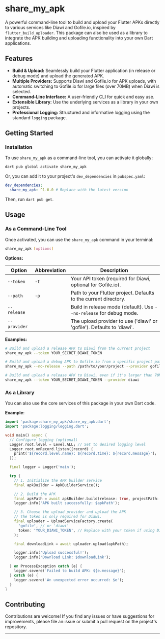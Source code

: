 # share_my_apk

A powerful command-line tool to build and upload your Flutter APKs directly to various services like Diawi and Gofile.io, inspired by `flutter_build_uploader`. This package can also be used as a library to integrate the APK building and uploading functionality into your own Dart applications.

## Features

- **Build & Upload:** Seamlessly build your Flutter application (in release or debug mode) and upload the generated APK.
- **Multiple Providers:** Supports Diawi and Gofile.io for APK uploads, with automatic switching to Gofile.io for large files (over 70MB) when Diawi is selected.
- **Command-Line Interface:** A user-friendly CLI for quick and easy use.
- **Extensible Library:** Use the underlying services as a library in your own projects.
- **Professional Logging:** Structured and informative logging using the standard `logging` package.

## Getting Started

### Installation

To use `share_my_apk` as a command-line tool, you can activate it globally:

```bash
dart pub global activate share_my_apk
```

Or, you can add it to your project's `dev_dependencies` in `pubspec.yaml`:

```yaml
dev_dependencies:
  share_my_apk: ^1.0.0 # Replace with the latest version
```

Then, run `dart pub get`.

## Usage

### As a Command-Line Tool

Once activated, you can use the `share_my_apk` command in your terminal:

```bash
share_my_apk [options]
```

**Options:**

| Option      | Abbreviation | Description                                                                 |
|-------------|--------------|-----------------------------------------------------------------------------|
| `--token`   | `-t`         | Your API token (required for Diawi, optional for Gofile.io).                |
| `--path`    | `-p`         | Path to your Flutter project. Defaults to the current directory.            |
| `--release` |              | Build in release mode (default). Use `--no-release` for debug mode.       |
| `--provider`|              | The upload provider to use ('diawi' or 'gofile'). Defaults to 'diawi'. |

**Examples:**

```bash
# Build and upload a release APK to Diawi from the current project
share_my_apk --token YOUR_SECRET_DIAWI_TOKEN

# Build and upload a debug APK to Gofile.io from a specific project path
share_my_apk --no-release --path /path/to/your/project --provider gofile

# Build and upload a release APK to Diawi, even if it's larger than 70MB (will switch to gofile.io automatically)
share_my_apk --token YOUR_SECRET_DIAWI_TOKEN --provider diawi
```

### As a Library

You can also use the core services of this package in your own Dart code.

**Example:**

```dart
import 'package:share_my_apk/share_my_apk.dart';
import 'package:logging/logging.dart';

void main() async {
  // Configure logging (optional)
  Logger.root.level = Level.ALL; // Set to desired logging level
  Logger.root.onRecord.listen((record) {
    print('${record.level.name}: ${record.time}: ${record.message}');
  });

  final logger = Logger('main');

  try {
    // 1. Initialize the APK builder service
    final apkBuilder = ApkBuilderService();

    // 2. Build the APK
    final apkPath = await apkBuilder.build(release: true, projectPath: '.');
    logger.info('APK built successfully: $apkPath');

    // 3. Choose the upload provider and upload the APK
    // The token is only required for Diawi.
    final uploader = UploadServiceFactory.create(
      'gofile', // or 'diawi'
      token: 'YOUR_DIAWI_TOKEN', // Replace with your token if using Diawi
    );

    final downloadLink = await uploader.upload(apkPath);

    logger.info('Upload successful!');
    logger.info('Download Link: $downloadLink');

  } on ProcessException catch (e) {
    logger.severe('Failed to build APK: ${e.message}');
  } catch (e) {
    logger.severe('An unexpected error occurred: $e');
  }
}
```

## Contributing

Contributions are welcome! If you find any issues or have suggestions for improvements, please file an issue or submit a pull request on the project's repository.

---
